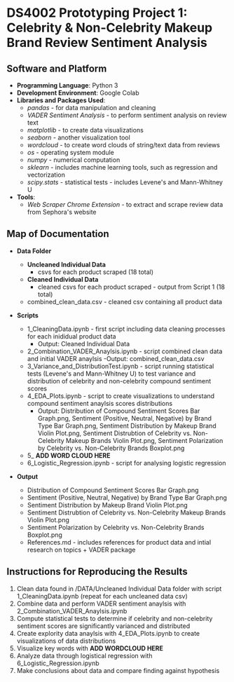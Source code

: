 # DS4002 Prototyping Project 1: Celebrity & Non-Celebrity Makeup Brand Review Sentiment Analysis

## Software and Platform
- **Programming Language**: Python 3
- **Development Environment**: Google Colab
- **Libraries and Packages Used**:
  - *pandas* - for data manipulation and cleaning
  - *VADER Sentiment Analysis* - to perform sentiment analysis on review text
  - *matplotlib* - to create data visualizations
  - *seaborn* - another visualization tool
  - *wordcloud* - to create word clouds of string/text data from reviews
  - *os* - operating system module
  - *numpy* - numerical computation
  - *sklearn* - includes machine learning tools, such as regression and vectorization
  - *scipy.stats* - statistical tests - includes Levene's and Mann-Whitney U
- **Tools**:
  - *Web Scraper Chrome Extension* - to extract and scrape review data from Sephora's website

## Map of Documentation

- **Data Folder**
  - **Uncleaned Individual Data**
    - csvs for each product scraped (18 total)
  - **Cleaned Individual Data**
    - cleaned csvs for each product scraped - output from Script 1 (18 total)
  - combined_clean_data.csv - cleaned csv containing all product data 
 
- **Scripts**
  - 1_CleaningData.ipynb - first script including data cleaning processes for each inididual product data
    - Output: Cleaned Individual Data
  - 2_Combination_VADER_Anaylsis.ipynb - script combined clean data and initial VADER anaylsis
    -Output: combined_clean_data.csv
  - 3_Variance_and_DistributionTest.ipynb - script running statistical tests (Levene's and Mann-Whitney U) to test variance and distribution of celebrity and non-celebrity compound sentiment scores
  - 4_EDA_Plots.ipynb - script to create visualizations to understand compound sentiment anaylsis scores distributions
    - Output: Distribution of Compound Sentiment Scores Bar Graph.png, Sentiment (Positive, Neutral, Negative) by Brand Type Bar Graph.png, Sentiment Distribution by Makeup Brand Violin Plot.png, Sentiment Distrubtion of Celebrity vs. Non-Celebrity Makeup Brands Violin Plot.png, Sentiment Polarization by Celebrity vs. Non-Celebrity Brands Boxplot.png
  - 5_ **ADD WORD CLOUD HERE**
  - 6_Logistic_Regression.ipynb - script for analysing logistic regression

- **Output**
  - Distribution of Compound Sentiment Scores Bar Graph.png
  - Sentiment (Positive, Neutral, Negative) by Brand Type Bar Graph.png
  - Sentiment Distribution by Makeup Brand Violin Plot.png
  - Sentiment Distrubtion of Celebrity vs. Non-Celebrity Makeup Brands Violin Plot.png
  -  Sentiment Polarization by Celebrity vs. Non-Celebrity Brands Boxplot.png
  - References.md - includes references for product data and intial research on topics + VADER package
    
## Instructions for Reproducing the Results
1. Clean data found in /DATA/Uncleaned Individual Data folder with script 1_CleaningData.ipynb (repeat for each uncleaned data csv)
2. Combine data and perform VADER sentiment anaylsis with 2_Combination_VADER_Anaylsis.ipynb
3. Compute statistical tests to determine if celebrity and non-celebrity sentiment scores are significantly varianced and distributed
4. Create explority data anaylsis with 4_EDA_Plots.ipynb to create visualizations of data distributions
5. Visualize key words with **ADD WORDCLOUD HERE**
6. Analyze data through logistical regression with 6_Logistic_Regression.ipynb
7. Make conclusions about data and compare finding against hypothesis
